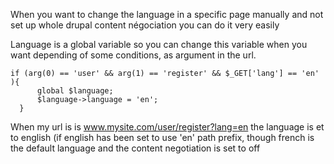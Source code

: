 When you want to change the language in a specific page manually and not set up whole drupal content négociation you can do it very easily

Language is a global variable so you can change this variable when you want depending of some conditions, as argument in the url. 

```
if (arg(0) == 'user' && arg(1) == 'register' && $_GET['lang'] == 'en' ){
      global $language;
      $language->language = 'en';
  }
```
When my url is is www.mysite.com/user/register?lang=en the language is et to english (if english has been set to use 'en' path prefix, though french is the default language and the content negotiation is set to off